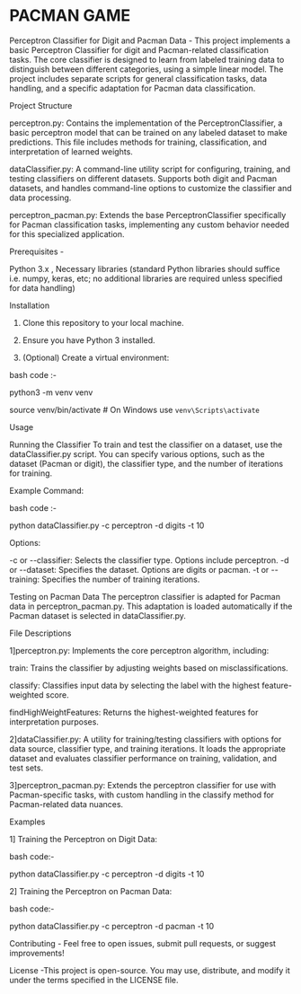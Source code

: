 # PACMAN GAME

Perceptron Classifier for Digit and Pacman Data - 
This project implements a basic Perceptron Classifier for digit and Pacman-related classification tasks. The core classifier is designed to learn from labeled training data to distinguish between different categories, using a simple linear model. The project includes separate scripts for general classification tasks, data handling, and a specific adaptation for Pacman data classification.

Project Structure

perceptron.py: Contains the implementation of the PerceptronClassifier, a basic perceptron model that can be trained on any labeled dataset to make predictions. This file includes methods for training, classification, and interpretation of learned weights.

dataClassifier.py: A command-line utility script for configuring, training, and testing classifiers on different datasets. Supports both digit and Pacman datasets, and handles command-line options to customize the classifier and data processing.

perceptron_pacman.py: Extends the base PerceptronClassifier specifically for Pacman classification tasks, implementing any custom behavior needed for this specialized application.


Prerequisites - 

Python 3.x , 
Necessary libraries (standard Python libraries should suffice i.e. numpy, keras, etc; no additional libraries are required unless specified for data handling)

Installation

1. Clone this repository to your local machine.

2. Ensure you have Python 3 installed.

3. (Optional) Create a virtual environment:

bash code :- 

  python3 -m venv venv

source venv/bin/activate  # On Windows use `venv\Scripts\activate`

Usage

Running the Classifier To train and test the classifier on a dataset, use the dataClassifier.py script. You can specify various options, such as the dataset (Pacman or digit), the classifier type, and the number of iterations for training.

Example Command:

bash code :- 

  python dataClassifier.py -c perceptron -d digits -t 10

Options:

-c or --classifier: Selects the classifier type. Options include perceptron.
-d or --dataset: Specifies the dataset. Options are digits or pacman.
-t or --training: Specifies the number of training iterations.


Testing on Pacman Data The perceptron classifier is adapted for Pacman data in perceptron_pacman.py. This adaptation is loaded automatically if the Pacman dataset is selected in dataClassifier.py.

File Descriptions

1]perceptron.py: Implements the core perceptron algorithm, including:

   train: Trains the classifier by adjusting weights based on misclassifications.
 
   classify: Classifies input data by selecting the label with the highest feature-weighted score.

   findHighWeightFeatures: Returns the highest-weighted features for interpretation purposes.

2]dataClassifier.py: A utility for training/testing classifiers with options for data source, classifier type, and training iterations. It loads the appropriate dataset and evaluates classifier performance on training, validation, and test sets.

3]perceptron_pacman.py: Extends the perceptron classifier for use with Pacman-specific tasks, with custom handling in the classify method for Pacman-related data nuances.

Examples

1] Training the Perceptron on Digit Data:

bash code:-

  python dataClassifier.py -c perceptron -d digits -t 10

2] Training the Perceptron on Pacman Data:

bash code:- 

  python dataClassifier.py -c perceptron -d pacman -t 10



Contributing - 
Feel free to open issues, submit pull requests, or suggest improvements!

License -This project is open-source. You may use, distribute, and modify it under the terms specified in the LICENSE file.
